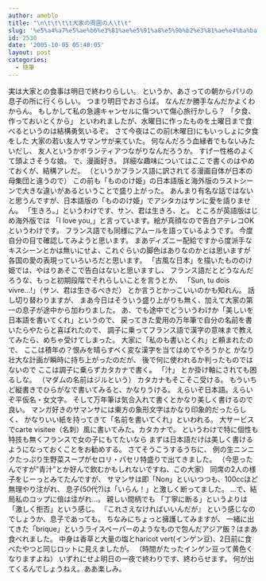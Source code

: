 ```yaml
---
author: ameblo
title: "\n\t\t\t\t大家の周囲の人\t\t"
slug: '%e5%a4%a7%e5%ae%b6%e3%81%ae%e5%91%a8%e5%9b%b2%e3%81%ae%e4%ba%ba'
id: 2530
date: '2005-10-05 05:48:05'
layout: post
categories:
  - 随筆
---
```


実は大家との食事は明日で終わりらしい。 というか、あさっての朝からパリの息子の所に行くらしい。 つまり明日でおさらば。 なんだか勝手なんだかよくわからん。 もしかして私の急遽キャンセルに傷ついて傷心旅行かしら？ 「夕食、作っておいとくから」 といわれましたが、水曜日に作ったものを土曜日まで食べるというのは結構勇気いるぞ。 さて今夜はこの前(木曜日)にもいっしょに夕食をした 大家の若い友人サマンサが来ていた。 何なんだろう血縁者でもないみたいだし、 友人というかボランティアつながりなんだろうか。 すげー性格のよくて頭よさそうな娘。 で、漫画好き。 詳細な趣味についてはここで書くのはやめておくが、結構アレだ。 （というかフランス語に訳されてる漫画自体が日本の母集団と違うので） この前も「もののけ姫」の日本語版と海外版のラストシーンで大きな違いがあるということで盛り上がった。 あんまり有名な話ではないと思うんですが、日本語版の「もののけ姫」でアシタカはサンに愛を語りません。 「生きろ。」というわけです、サン、君は生きろ、と。 ところが英語版はじめ海外版では 「I love you,」と言っています。絵が真顔なので告白アテレコOKというわけです。 フランス語でも同様にアムールを語っているようです。 今度自分の目で確認してみようと思います。 まあディズニー配給ですから度派手なキスシーンとかは無いにせよ、これぐらいの脚色はありなのかとは思いますが 各国の愛の表現っていろいろだと思います。 「古風な日本」を描いたもののけ姫では、やはりあそこで告白はないと思いますし、 フランス語だとどうなんだろうな、もっと初期段階でそれらしいことを言うとか、 「Sun, tu dois vivre...!」（サン、君は生きるべきだ） とか言うとかっこいいのかも知れん。 話し切り替わりますが、 まあ今日はそういう盛り上がりも無く、加えて大家の第一の息子が途中から加わりました。 あ、でも途中でどういうわけか「美しいを日本語を書いてくれ」というので、 戻ってきた愛用の万年筆で自分の名前を書いたらやたらと喜ばれたので、 調子に乗ってフランス語で漢字の意味まで教えてみたら、めちゃ受けてしまった。 大家に「私のも書いとくれ」と頼まれたので、 ここは積年の？恨みを晴らすべく変な漢字を当てはめてやろうかと かなり壮大な計画が瞬時に持ち上がったのだが、 後で何に使われるか判ったものではないので ここは調子に乗らずカタカナで書く。 「汁」 とか掛け軸にされても困るしな。 （マダムの名前はジルという） カタカナもそこそこ受ける。 もういちど縦書きでひらがなで書いてみると、かなりうける。 えらいぞ日本語。えらいぞ平仮名・女文字。 そして万年筆は気合入れて書くとかなり美しく書けるので良い。 マンガ好きのサマンサには東方の象形文字はかなり印象的だったらしく、 かなりいい紙を持ってきて「名前を書いてくれ」といわれる。 大サービスでcarte visitee（名刺）風に書いてみた。カタカナで。 というわけで特に個性も特技も無くフランスで女の子にもてたいなら まずは日本語だけは美しく書けるようになっておくことをお勧めする。 さてそうこうするうちに、 例の生ニンニクたっぷり生野菜スープがセロリ・パセリ特盛りで出てきました。 （今思ったんですが”青汁”とか好んで飲むかもしれないですね、この大家） 同席の2人の様子をじーっとみてたんですが、 サマンサは即「Non」といいつつも、100ccほど無理やり注がれ、 息子(50代?)は「いらん！」と激しく断ってました。 …で、結局私のコップに倍は注がれ…。 親しい間柄でも 「丁寧に断る」というよりは「激しく拒否」という感じ。 『これさえなければいいんだが』 という感じなのでしょうか、息子であっても。 ちなみにちょっと擁護してみますが、 一緒に出てきた「brique」というライスペーパーのようなもので包んだアジア飯？はまあ食べれました。 中身は香草と大量の塩とharicot vert(インゲン豆)、2日前に食べたやつと同じロットに見えましたが。 （時間がたったインゲン豆って黄色くなりますよね） いずれにせよ明日の一夜で終わりです、終わらせます。 何が出てくるんでしょうねえ。ああ楽しみ。